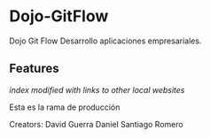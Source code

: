 # Dojo-GitFlow
Dojo Git Flow Desarrollo aplicaciones empresariales.

## Features

_index modified with links to other local websites_

Esta es la rama de producción


Creators:
David Guerra
Daniel
Santiago Romero